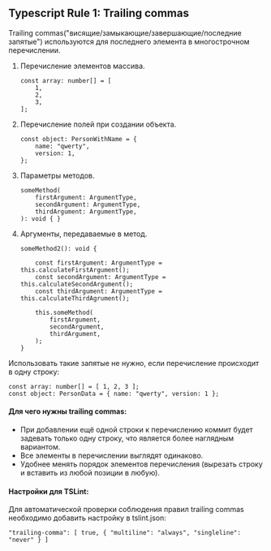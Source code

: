 ## Typescript Rule 1: Trailing commas

Trailing commas("висящие/замыкающие/завершающие/последние запятые") используются для последнего элемента в многострочном перечислении.
1. Перечисление элементов массива.
    ```
    const array: number[] = [
        1,
        2,
        3,
    ];
    ```
2. Перечисление полей при создании объекта.
    ```
    const object: PersonWithName = {
        name: "qwerty",
        version: 1,
    };
    ```
3. Параметры методов.
    ```
    someMethod(
        firstArgument: ArgumentType,
        secondArgument: ArgumentType,
        thirdArgument: ArgumentType,  
    ): void { }
    ```
4. Аргументы, передаваемые в метод.
    ```
    someMethod2(): void {
    
        const firstArgument: ArgumentType = this.calculateFirstArgument();
        const secondArgument: ArgumentType = this.calculateSecondArgument();
        const thirdArgument: ArgumentType = this.calculateThirdAgrument();
        
        this.someMethod(
            firstArgument,
            secondArgument,
            thirdArgument,  
        );
    }
    ```
Использовать такие запятые не нужно, если перечисление происходит в одну строку:
```
const array: number[] = [ 1, 2, 3 ];
const object: PersonData = { name: "qwerty", version: 1 };
```
   
#### Для чего нужны trailing commas: 
- При добавлении ещё одной строки к перечислению коммит будет задевать только одну строку, что является более наглядным вариантом.
- Все элементы в перечислении выглядят одинаково.
- Удобнее менять порядок элементов перечисления (вырезать строку и вставить из любой позиции в любую).   

#### Настройки для TSLint: 
Для автоматической проверки соблюдения правил trailing commas необходимо добавить настройку в tslint.json:
```
"trailing-comma": [ true, { "multiline": "always", "singleline": "never" } ]
```
